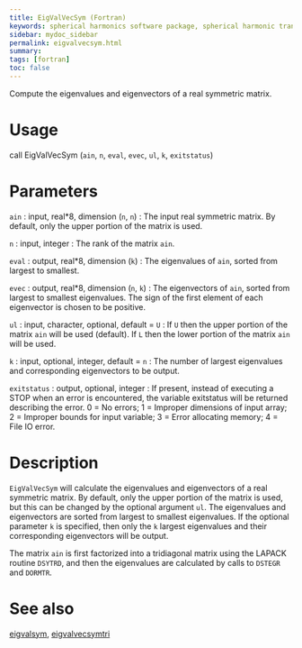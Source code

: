 ```yaml
---
title: EigValVecSym (Fortran)
keywords: spherical harmonics software package, spherical harmonic transform, legendre functions, multitaper spectral analysis, fortran, Python, gravity, magnetic field
sidebar: mydoc_sidebar
permalink: eigvalvecsym.html
summary:
tags: [fortran]
toc: false
---
```


Compute the eigenvalues and eigenvectors of a real symmetric matrix.

# Usage

call EigValVecSym (`ain`, `n`, `eval`, `evec`, `ul`, `k`, `exitstatus`)

# Parameters

`ain` : input, real\*8, dimension (`n`, `n`)
:   The input real symmetric matrix. By default, only the upper portion of the matrix is used.

`n` : input, integer
:   The rank of the matrix `ain`.

`eval` : output, real\*8, dimension (`k`)
:   The eigenvalues of `ain`, sorted from largest to smallest.

`evec` : output, real\*8, dimension (`n`, `k`)
:   The eigenvectors of `ain`, sorted from largest to smallest eigenvalues. The sign of the first element of each eigenvector is chosen to be positive.

`ul` : input, character, optional, default = `U`
:   If `U` then the upper portion of the matrix `ain` will be used (default). If `L` then the lower portion of the matrix `ain` will be used.

`k` : input, optional, integer, default = `n`
:   The number of largest eigenvalues and corresponding eigenvectors to be output.

`exitstatus` : output, optional, integer
:   If present, instead of executing a STOP when an error is encountered, the variable exitstatus will be returned describing the error. 0 = No errors; 1 = Improper dimensions of input array; 2 = Improper bounds for input variable; 3 = Error allocating memory; 4 = File IO error.

# Description

`EigValVecSym` will calculate the eigenvalues and eigenvectors of a real symmetric matrix. By default, only the upper portion of the matrix is used, but this can be changed by the optional argument `ul`. The eigenvalues and eigenvectors are sorted from largest to smallest eigenvalues. If the optional parameter `k` is specified, then only the `k` largest eigenvalues and their corresponding eigenvectors will be output. 

The matrix `ain` is first factorized into a tridiagonal matrix using the LAPACK routine `DSYTRD`, and then the eigenvalues are calculated by calls to `DSTEGR` and `DORMTR`.

# See also

[eigvalsym](eigvalsym.html), [eigvalvecsymtri](eigvalvecsymtri.html)
